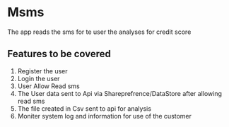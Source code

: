 # Msms

The app reads the sms for te user the analyses for credit score

## Features to be covered
1. Register the user
2. Login the user
3. User Allow Read sms
4. The User data sent to Api via Shareprefrence/DataStore after allowing read sms
5. The file created in Csv sent to api for analysis
6. Moniter system log and information for use of the customer

